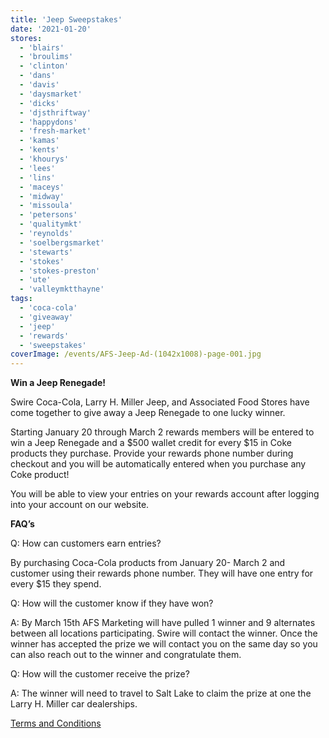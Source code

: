 ```yaml
---
title: 'Jeep Sweepstakes'
date: '2021-01-20'
stores:
  - 'blairs'
  - 'broulims'
  - 'clinton'
  - 'dans'
  - 'davis'
  - 'daysmarket'
  - 'dicks'
  - 'djsthriftway'
  - 'happydons'
  - 'fresh-market'
  - 'kamas'
  - 'kents'
  - 'khourys'
  - 'lees'
  - 'lins'
  - 'maceys'
  - 'midway'
  - 'missoula'
  - 'petersons'
  - 'qualitymkt'
  - 'reynolds'
  - 'soelbergsmarket'
  - 'stewarts'
  - 'stokes'
  - 'stokes-preston'
  - 'ute'
  - 'valleymktthayne'
tags:
  - 'coca-cola'
  - 'giveaway'
  - 'jeep'
  - 'rewards'
  - 'sweepstakes'
coverImage: /events/AFS-Jeep-Ad-(1042x1008)-page-001.jpg
---
```


<media-image src="/events/AFS-Jeep-Ad-960x450-page-001-1024x480.jpg" shared></media-image>

**Win a Jeep Renegade!**

Swire Coca-Cola, Larry H. Miller Jeep, and Associated Food Stores have come together to give away a Jeep Renegade to one lucky winner.

Starting January 20 through March 2 rewards members will be ente<!--more-->red to win a Jeep Renegade and a $500 wallet credit for every $15 in Coke products they purchase. Provide your rewards phone number during checkout and you will be automatically entered when you purchase any Coke product!

You will be able to view your entries on your rewards account after logging into your account on our website.

**FAQ’s**

Q: How can customers earn entries?

By purchasing Coca-Cola products from January 20- March 2 and customer using their rewards phone number. They will have one entry for every $15 they spend.

Q: How will the customer know if they have won?

A: By March 15th AFS Marketing will have pulled 1 winner and 9 alternates between all locations participating. Swire will contact the winner. Once the winner has accepted the prize we will contact you on the same day so you can also reach out to the winner and congratulate them.

Q: How will the customer receive the prize?

A: The winner will need to travel to Salt Lake to claim the prize at one the Larry H. Miller car dealerships.

[Terms and Conditions](/terms)
